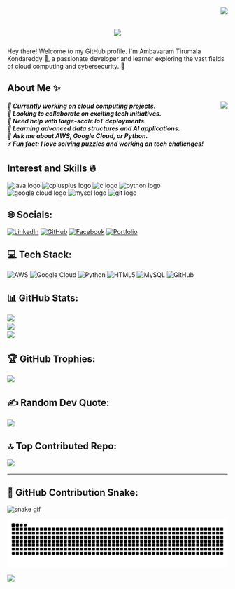 <img align="right" src="https://komarev.com/ghpvc/?username=kondareddy1209&style=flat-square">

<h1 align="center">
  <a href="https://git.io/typing-svg">
    <img src="https://readme-typing-svg.herokuapp.com/?lines=Hey+👋;Welcome+to+my+profile!;+I'm+Ambavaram+Tirumala+Kondareddy!;&center=true&size=20">
  </a>
</h1>

<p align="left">Hey there! Welcome to my GitHub profile. I'm Ambavaram Tirumala Kondareddy 👋, a passionate developer and learner exploring the vast fields of cloud computing and cybersecurity. 🚀</p>

<h2 align="left">About Me ✨</h2>

<img align="right" height="200" src="https://i.imgflip.com/7m4wl6.gif" />

<h5 align="left">🔭 Currently working on cloud computing projects.<br>👯 Looking to collaborate on exciting tech initiatives.<br>🤝 Need help with large-scale IoT deployments.<br>🌱 Learning advanced data structures and AI applications.<br>💬 Ask me about AWS, Google Cloud, or Python.<br>⚡ Fun fact: I love solving puzzles and working on tech challenges!</h5>

<h2 align="left">Interest and Skills 🔥</h2>

<div align="left">
  <img src="https://cdn.jsdelivr.net/gh/devicons/devicon/icons/java/java-original.svg" height="30" width="42" alt="java logo"  />
  <img src="https://cdn.jsdelivr.net/gh/devicons/devicon/icons/cplusplus/cplusplus-original.svg" height="30" width="42" alt="cplusplus logo"  />
  <img src="https://cdn.jsdelivr.net/gh/devicons/devicon/icons/c/c-original.svg" height="30" width="42" alt="c logo"  />
  <img src="https://cdn.jsdelivr.net/gh/devicons/devicon/icons/python/python-original.svg" height="30" width="42" alt="python logo"  />
  <img src="https://cdn.jsdelivr.net/gh/devicons/devicon/icons/googlecloud/googlecloud-original.svg" height="30" width="42" alt="google cloud logo"  />
  <img src="https://cdn.jsdelivr.net/gh/devicons/devicon/icons/mysql/mysql-original.svg" height="30" width="42" alt="mysql logo"  />
  <img src="https://cdn.jsdelivr.net/gh/devicons/devicon/icons/git/git-original.svg" height="30" width="42" alt="git logo"  />
</div>

## 🌐 Socials:
<a href="https://www.linkedin.com/in/ambavaram-tirumala-kondareddy-b68851275/"><img src="https://img.shields.io/badge/LinkedIn-%230077B5.svg?style=for-the-badge&logo=linkedin&logoColor=white" alt="LinkedIn"/></a>
<a href="https://github.com/Kondareddy1209"><img src="https://img.shields.io/badge/GitHub-%23121011.svg?style=for-the-badge&logo=github&logoColor=white" alt="GitHub"/></a>
<a href="https://www.facebook.com/profile.php?id=100057444433769"><img src="https://img.shields.io/badge/Facebook-%231877F2.svg?style=for-the-badge&logo=facebook&logoColor=white" alt="Facebook"/></a>
<a href="https://kondareddy1209.github.io/"><img src="https://img.shields.io/badge/Portfolio-%23FF5722.svg?style=for-the-badge&logo=google-chrome&logoColor=white" alt="Portfolio"/></a>

## 💻 Tech Stack:
![AWS](https://img.shields.io/badge/AWS-%23FF9900.svg?style=for-the-badge&logo=amazon-aws&logoColor=white) 
![Google Cloud](https://img.shields.io/badge/GoogleCloud-%234285F4.svg?style=for-the-badge&logo=google-cloud&logoColor=white) 
![Python](https://img.shields.io/badge/python-3670A0?style=for-the-badge&logo=python&logoColor=ffdd54) 
![HTML5](https://img.shields.io/badge/html5-%23E34F26.svg?style=for-the-badge&logo=html5&logoColor=white) 
![MySQL](https://img.shields.io/badge/mysql-4479A1.svg?style=for-the-badge&logo=mysql&logoColor=white) 
![GitHub](https://img.shields.io/badge/github-%23121011.svg?style=for-the-badge&logo=github&logoColor=white)

## 📊 GitHub Stats:
![](https://github-readme-stats.vercel.app/api?username=kondareddy1209&theme=dark&hide_border=false&include_all_commits=false&count_private=false)<br/>
![](https://github-readme-streak-stats.herokuapp.com/?user=kondareddy1209&theme=dark&hide_border=false)<br/>
![](https://github-readme-stats.vercel.app/api/top-langs/?username=kondareddy1209&theme=dark&hide_border=false&include_all_commits=false&count_private=false&layout=compact)

## 🏆 GitHub Trophies:
![](https://github-profile-trophy.vercel.app/?username=kondareddy1209&theme=radical&no-frame=false&no-bg=false&margin-w=4)

## ✍️ Random Dev Quote:
![](https://quotes-github-readme.vercel.app/api?type=horizontal&theme=radical)

## 🔝 Top Contributed Repo:
![](https://github-contributor-stats.vercel.app/api?username=kondareddy1209&limit=5&theme=dark&combine_all_yearly_contributions=true)

---

## 🐍 GitHub Contribution Snake:
![snake gif](https://github.com/kondareddy1209/kondareddy1209/blob/output/snake.svg)

<div align="center">
  <picture>
    <source media="(prefers-color-scheme: dark)" srcset="https://github.com/kondareddy1209/kondareddy1209/blob/output/github-contribution-grid-snake-dark.svg" />
    <source media="(prefers-color-scheme: light)" srcset="https://github.com/kondareddy1209/kondareddy1209/blob/output/github-contribution-grid-snake.svg" />
    <img alt="github-snake" src="https://github.com/kondareddy1209/kondareddy1209/blob/output/github-contribution-grid-snake.svg" />
  </picture>
</div>

[![](https://visitcount.itsvg.in/api?id=kondareddy1209&icon=0&color=0)](https://visitcount.itsvg.in)

